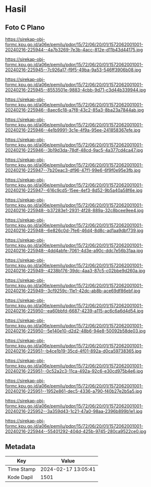 # Hasil

## Foto C Plano

https://sirekap-obj-formc.kpu.go.id/a06e/pemilu/pdpr/15/72/06/20/01/1572062001001-20240216-225944--4a7b3269-7e3b-4acc-812e-d11b43d44175.jpg

https://sirekap-obj-formc.kpu.go.id/a06e/pemilu/pdpr/15/72/06/20/01/1572062001001-20240216-225945--7c926a17-f9f5-49ba-9a53-546ff3906b08.jpg

https://sirekap-obj-formc.kpu.go.id/a06e/pemilu/pdpr/15/72/06/20/01/1572062001001-20240216-225945--8553501e-9883-4cbb-9d71-c3d44b339944.jpg

https://sirekap-obj-formc.kpu.go.id/a06e/pemilu/pdpr/15/72/06/20/01/1572062001001-20240216-225946--8aec6c18-a7f8-43c2-85a3-8ba23a7844ab.jpg

https://sirekap-obj-formc.kpu.go.id/a06e/pemilu/pdpr/15/72/06/20/01/1572062001001-20240216-225946--4e1b9991-3c1e-4f9a-95ee-241858367efe.jpg

https://sirekap-obj-formc.kpu.go.id/a06e/pemilu/pdpr/15/72/06/20/01/1572062001001-20240216-225946--3b19d3da-78df-48cd-9ac5-4a377cd4ca47.jpg

https://sirekap-obj-formc.kpu.go.id/a06e/pemilu/pdpr/15/72/06/20/01/1572062001001-20240216-225947--7b20eac3-df96-47f1-99e6-6f9f0e95e3fb.jpg

https://sirekap-obj-formc.kpu.go.id/a06e/pemilu/pdpr/15/72/06/20/01/1572062001001-20240216-225947--616c9cd5-15ee-4ef3-8d52-9b5a40a58f6e.jpg

https://sirekap-obj-formc.kpu.go.id/a06e/pemilu/pdpr/15/72/06/20/01/1572062001001-20240216-225948--b37283e1-2931-4f28-889a-32c8bcee9ee4.jpg

https://sirekap-obj-formc.kpu.go.id/a06e/pemilu/pdpr/15/72/06/20/01/1572062001001-20240216-225948--6e826c0d-7fe6-46d4-8d8c-ad1aa9dbf739.jpg

https://sirekap-obj-formc.kpu.go.id/a06e/pemilu/pdpr/15/72/06/20/01/1572062001001-20240216-225948--4dd4abfe-7061-4d3e-a90c-ddc7e56b31aa.jpg

https://sirekap-obj-formc.kpu.go.id/a06e/pemilu/pdpr/15/72/06/20/01/1572062001001-20240216-225949--4238b176-39dc-4aa3-87c5-c02bbe9d260a.jpg

https://sirekap-obj-formc.kpu.go.id/a06e/pemilu/pdpr/15/72/06/20/01/1572062001001-20240216-225949--3cf9259c-11e1-42dc-ab8b-ace69df86ebf.jpg

https://sirekap-obj-formc.kpu.go.id/a06e/pemilu/pdpr/15/72/06/20/01/1572062001001-20240216-225950--ea60bbfd-6687-4239-a115-ac6c6a6d4d54.jpg

https://sirekap-obj-formc.kpu.go.id/a06e/pemilu/pdpr/15/72/06/20/01/1572062001001-20240216-225950--5e140e10-d2d2-48b6-94e8-50092b58de03.jpg

https://sirekap-obj-formc.kpu.go.id/a06e/pemilu/pdpr/15/72/06/20/01/1572062001001-20240216-225951--b4ce1b19-35cd-4f01-892a-d0ca59738365.jpg

https://sirekap-obj-formc.kpu.go.id/a06e/pemilu/pdpr/15/72/06/20/01/1572062001001-20240216-225951--0c52a2c3-11ca-492a-92c6-e30cd975b4e6.jpg

https://sirekap-obj-formc.kpu.go.id/a06e/pemilu/pdpr/15/72/06/20/01/1572062001001-20240216-225951--1952e861-dec5-4336-a790-f40b27e2b5a5.jpg

https://sirekap-obj-formc.kpu.go.id/a06e/pemilu/pdpr/15/72/06/20/01/1572062001001-20240216-225952--3a359d43-1c21-47a0-98aa-2396b899b1e1.jpg

https://sirekap-obj-formc.kpu.go.id/a06e/pemilu/pdpr/15/72/06/20/01/1572062001001-20240216-225944--55401292-404d-425b-9745-280ca9522ce0.jpg


## Metadata

| Key        | Value               |
| ---------- | ------------------- |
| Time Stamp | 2024-02-17 13:05:41 |
| Kode Dapil | 1501                |



